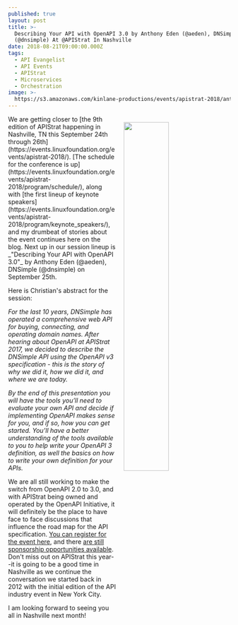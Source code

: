 ```yaml
---
published: true
layout: post
title: >-
  Describing Your API with OpenAPI 3.0 by Anthony Eden (@aeden), DNSimple
  (@dnsimple) At @APIStrat In Nashville
date: 2018-08-21T09:00:00.000Z
tags:
  - API Evangelist
  - API Events
  - APIStrat
  - Microservices
  - Orchestration
image: >-
  https://s3.amazonaws.com/kinlane-productions/events/apistrat-2018/anthony-eden-dns-simple.jpeg
---
```

<p><img src="{{ page.image }}" width="45%" align="right" style="padding: 15px;" /></p>We are getting closer to [the 9th edition of APIStrat happening in Nashville, TN this September 24th through 26th](https://events.linuxfoundation.org/events/apistrat-2018/). [The schedule for the conference is up](https://events.linuxfoundation.org/events/apistrat-2018/program/schedule/), along with [the first lineup of keynote speakers](https://events.linuxfoundation.org/events/apistrat-2018/program/keynote_speakers/), and my drumbeat of stories about the event continues here on the blog. Next up in our session lineup is _"Describing Your API with OpenAPI 3.0"_ by Anthony Eden (@aeden), DNSimple (@dnsimple) on September 25th.

Here is Christian's abstract for the session:

_For the last 10 years, DNSimple has operated a comprehensive web API for buying, connecting, and operating domain names. After hearing about OpenAPI at APIStrat 2017, we decided to describe the DNSimple API using the OpenAPI v3 specification - this is the story of why we did it, how we did it, and where we are today._

_By the end of this presentation you will have the tools you’ll need to evaluate your own API and decide if implementing OpenAPI makes sense for you, and if so, how you can get started. You’ll have a better understanding of the tools available to you to help write your OpenAPI 3 definition, as well the basics on how to write your own definition for your APIs._

We are all still working to make the switch from OpenAPI 2.0 to 3.0, and with APIStrat being owned and operated by the OpenAPI Initiative, it will definitely be the place to have face to face discussions that influence the road map for the API specification. [You can register for the event here](https://events.linuxfoundation.org/events/apistrat-2018/attend/register/), and there [are still sponsorship opportunities available](https://events.linuxfoundation.org/events/apistrat-2018/sponsor/). Don't miss out on APIStrat this year--it is going to be a good time in Nashville as we continue the conversation we started back in 2012 with the initial edition of the API industry event in New York City.

I am looking forward to seeing you all in Nashville next month!
